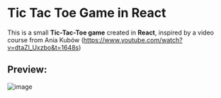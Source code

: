 # Tic Tac Toe Game in React

This is a small **Tic-Tac-Toe game** created in **React**, inspired by a video course from Ania Kubów (https://www.youtube.com/watch?v=dtaZl_Uxzbo&t=1648s)

## Preview:

![image](https://github.com/remuscordea/tic-tac-toe/assets/122056553/cdff43b5-1e41-4555-b867-aeb63c75d4ed)
